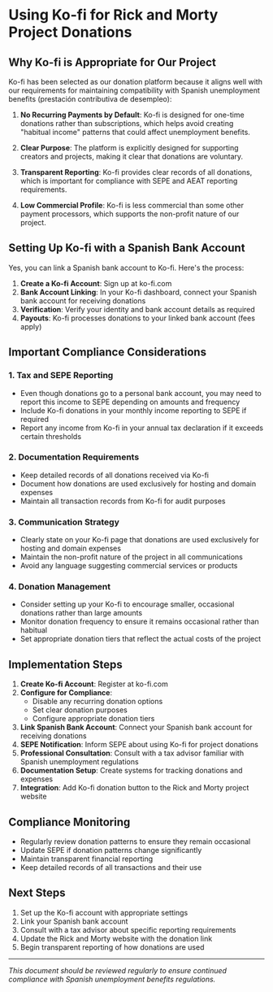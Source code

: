 # Using Ko-fi for Rick and Morty Project Donations

## Why Ko-fi is Appropriate for Our Project

Ko-fi has been selected as our donation platform because it aligns well with our requirements for maintaining compatibility with Spanish unemployment benefits (prestación contributiva de desempleo):

1. **No Recurring Payments by Default**: Ko-fi is designed for one-time donations rather than subscriptions, which helps avoid creating "habitual income" patterns that could affect unemployment benefits.

2. **Clear Purpose**: The platform is explicitly designed for supporting creators and projects, making it clear that donations are voluntary.

3. **Transparent Reporting**: Ko-fi provides clear records of all donations, which is important for compliance with SEPE and AEAT reporting requirements.

4. **Low Commercial Profile**: Ko-fi is less commercial than some other payment processors, which supports the non-profit nature of our project.

## Setting Up Ko-fi with a Spanish Bank Account

Yes, you can link a Spanish bank account to Ko-fi. Here's the process:

1. **Create a Ko-fi Account**: Sign up at ko-fi.com
2. **Bank Account Linking**: In your Ko-fi dashboard, connect your Spanish bank account for receiving donations
3. **Verification**: Verify your identity and bank account details as required
4. **Payouts**: Ko-fi processes donations to your linked bank account (fees apply)

## Important Compliance Considerations

### 1. Tax and SEPE Reporting
- Even though donations go to a personal bank account, you may need to report this income to SEPE depending on amounts and frequency
- Include Ko-fi donations in your monthly income reporting to SEPE if required
- Report any income from Ko-fi in your annual tax declaration if it exceeds certain thresholds

### 2. Documentation Requirements
- Keep detailed records of all donations received via Ko-fi
- Document how donations are used exclusively for hosting and domain expenses
- Maintain all transaction records from Ko-fi for audit purposes

### 3. Communication Strategy
- Clearly state on your Ko-fi page that donations are used exclusively for hosting and domain expenses
- Maintain the non-profit nature of the project in all communications
- Avoid any language suggesting commercial services or products

### 4. Donation Management
- Consider setting up your Ko-fi to encourage smaller, occasional donations rather than large amounts
- Monitor donation frequency to ensure it remains occasional rather than habitual
- Set appropriate donation tiers that reflect the actual costs of the project

## Implementation Steps

1. **Create Ko-fi Account**: Register at ko-fi.com
2. **Configure for Compliance**: 
   - Disable any recurring donation options
   - Set clear donation purposes
   - Configure appropriate donation tiers
3. **Link Spanish Bank Account**: Connect your Spanish bank account for receiving donations
4. **SEPE Notification**: Inform SEPE about using Ko-fi for project donations
5. **Professional Consultation**: Consult with a tax advisor familiar with Spanish unemployment regulations
6. **Documentation Setup**: Create systems for tracking donations and expenses
7. **Integration**: Add Ko-fi donation button to the Rick and Morty project website

## Compliance Monitoring

- Regularly review donation patterns to ensure they remain occasional
- Update SEPE if donation patterns change significantly
- Maintain transparent financial reporting
- Keep detailed records of all transactions and their use

## Next Steps

1. Set up the Ko-fi account with appropriate settings
2. Link your Spanish bank account
3. Consult with a tax advisor about specific reporting requirements
4. Update the Rick and Morty website with the donation link
5. Begin transparent reporting of how donations are used

---

*This document should be reviewed regularly to ensure continued compliance with Spanish unemployment benefits regulations.*